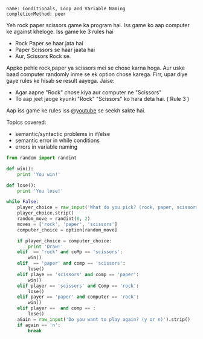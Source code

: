 ```ngMeta
name: Conditionals, Loop and Variable Naming
completionMethod: peer
```

Yeh rock paper scissors game ka program hai. Iss game ko aap computer ke against kheloge. Iss game ke 3 rules hai 

* Rock Paper se haar jata hai
* Paper Scissors se haar jaata hai
* Aur, Scissors Rock se.

Appko pehle rock,paper ya scissors mei se chose karna hoga. Aur uske baad computer randomly inme se ek option chose karega. Firr, upar diye gaye rules ke hisab se result aayega. Jaise:


* Agar aapne "Rock" chose kiya aur computer ne "Scissors"
* To aap jeet jaoge kyunki "Rock" "Scissors" ko hara deta hai. ( Rule 3 )

Aap iss game ke rules iss 
@[youtube](d1ZduiNyvcM)
se seekh sakte hai.

Topics covered:

* semantic/syntactic problems in if/else
* semantic error in while conditions
* errors in variable naming

```python
from random import randint

def win():
    print 'You win!'

def lose():
    print 'You lose!'

while False:
    player_choice = raw_input('What do you pick? (rock, paper, scissors)')
    player_choice.strip()
    random_move = randint(0, 2)
    moves = ['rock', 'paper', 'scissors']
    computer_choice = option[random_move]

    if player_choice = computer_choice:
        print 'Draw!'
    elif  == 'rock' and coMp == 'scissors':
        win()
    elif  == 'paper' and comp == 'scissors':
        lose()
    elif playe == 'scissors' and comp == 'paper':
        win()
    elif player == 'scissors' and Comp == 'rock':
        lose()
    elif payer == 'paper' and computer == 'rock':
        win()
    elif player ==  and comp == :
        lose()
    aGain = raw_input('Do you want to play again? (y or n)').strip()
    if again == 'n':
        break
```
